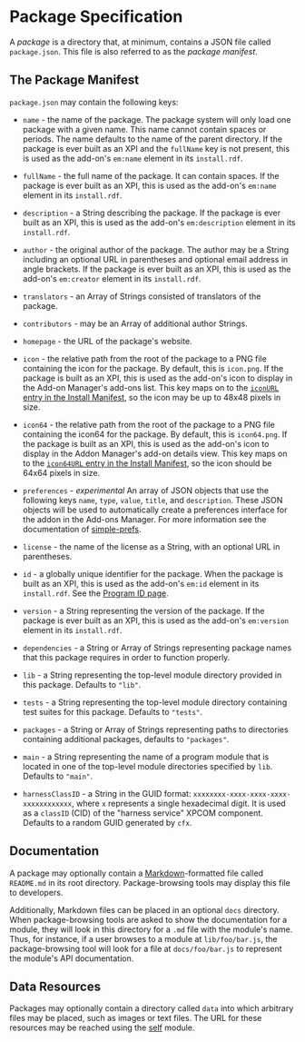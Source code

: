 <!-- This Source Code Form is subject to the terms of the Mozilla Public
   - License, v. 2.0. If a copy of the MPL was not distributed with this
   - file, You can obtain one at http://mozilla.org/MPL/2.0/. -->

# Package Specification #

A *package* is a directory that, at minimum, contains a JSON file
called `package.json`. This file is also referred to as the
*package manifest*.

## The Package Manifest ##

`package.json` may contain the following keys:

* `name` - the name of the package. The package system will only load
  one package with a given name. This name cannot contain spaces or periods.
  The name defaults to the name of the parent directory. If the package is
  ever built as an XPI and the `fullName` key is not present, this is
  used as the add-on's `em:name` element in its `install.rdf`.

* `fullName` - the full name of the package. It can contain spaces. If
  the package is ever built as an XPI, this is used as the add-on's
  `em:name` element in its `install.rdf`.

* `description` - a String describing the package. If the package is
  ever built as an XPI, this is used as the add-on's
  `em:description` element in its `install.rdf`.

* `author` - the original author of the package. The author may be a
  String including an optional URL in parentheses and optional email
  address in angle brackets. If the package is ever built as an XPI,
  this is used as the add-on's `em:creator` element in its
  `install.rdf`.

* `translators` - an Array of Strings consisted of translators of the package.

* `contributors` - may be an Array of additional author Strings.

* `homepage` - the URL of the package's website.

* `icon` - the relative path from the root of the package to a
  PNG file containing the icon for the package. By default, this
  is `icon.png`. If the package is built as an XPI, this is used
  as the add-on's icon to display in the Add-on Manager's add-ons list.
  This key maps on to the
  [`iconURL` entry in the Install Manifest](https://developer.mozilla.org/en/install_manifests#iconURL),
  so the icon may be up to 48x48 pixels in size.

* `icon64` - the relative path from the root of the package to a
  PNG file containing the icon64 for the package. By default, this
  is `icon64.png`. If the package is built as an XPI, this is used
  as the add-on's icon to display in the Addon Manager's add-on details view.
  This key maps on to the
  [`icon64URL` entry in the Install Manifest](https://developer.mozilla.org/en/install_manifests#icon64URL),
  so the icon should be 64x64 pixels in size.

* `preferences` - *experimental*
  An array of JSON objects that use the following keys `name`, `type`, `value`,
  `title`, and `description`.  These JSON objects will be used to automatically
  create a preferences interface for the addon in the Add-ons Manager.
  For more information see the documentation of [simple-prefs](modules/sdk/simple-prefs.html).

* `license` - the name of the license as a String, with an optional
  URL in parentheses.

* `id` - a globally unique identifier for the package. When the package is
   built as an XPI, this is used as the add-on's `em:id` element in its
  `install.rdf`. See the
  [Program ID page](dev-guide/guides/program-id.html).

* `version` - a String representing the version of the package. If the
  package is ever built as an XPI, this is used as the add-on's
  `em:version` element in its `install.rdf`.

* `dependencies` - a String or Array of Strings representing package
  names that this package requires in order to function properly.

* `lib` - a String representing the top-level module directory provided in
  this package. Defaults to `"lib"`.

* `tests` - a String representing the top-level module directory containing
  test suites for this package. Defaults to `"tests"`.

* `packages` - a String or Array of Strings representing paths to
  directories containing additional packages, defaults to
  `"packages"`.

* `main` - a String representing the name of a program module that is
  located in one of the top-level module directories specified by
  `lib`. Defaults to `"main"`.

* `harnessClassID` - a String in the GUID format:
  `xxxxxxxx-xxxx-xxxx-xxxx-xxxxxxxxxxxx`, where `x` represents a single
  hexadecimal digit. It is used as a `classID` (CID) of the "harness service"
  XPCOM component. Defaults to a random GUID generated by `cfx`.
  

## Documentation ##

A package may optionally contain a
[Markdown](http://daringfireball.net/projects/markdown/)-formatted file
called `README.md` in its root directory. Package-browsing tools may display
this file to developers.

Additionally, Markdown files can be placed in an optional `docs`
directory. When package-browsing tools are asked to show the
documentation for a module, they will look in this directory for a
`.md` file with the module's name. Thus, for instance, if a user
browses to a module at `lib/foo/bar.js`, the package-browsing tool
will look for a file at `docs/foo/bar.js` to represent the module's
API documentation.

## Data Resources ##

Packages may optionally contain a directory called `data` into which
arbitrary files may be placed, such as images or text files. The
URL for these resources may be reached using the
[self](modules/sdk/self.html) module.

  [Markdown]: http://daringfireball.net/projects/markdown/
  [non-bootstrapped XUL extension]: #guide/xul-extensions
